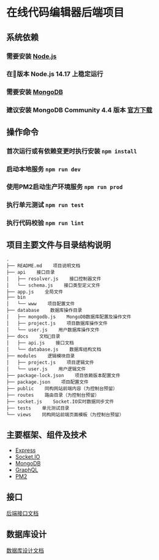 # 在线代码编辑器后端项目

## 系统依赖
### 需要安装 [Node.js](https://nodejs.org)
### 在版本 Node.js 14.17 上稳定运行
### 需要安装 [MongoDB](https://www.mongodb.com/)
### 建议安装 MongoDB Community 4.4 版本 [官方下载](https://www.mongodb.com/try/download/community)

## 操作命令
### 首次运行或有依赖变更时执行安装 `npm install`
### 启动本地服务 `npm run dev`
### 使用PM2启动生产环境服务 `npm run prod`
### 执行单元测试 `npm run test`
### 执行代码校验 `npm run lint`


## 项目主要文件与目录结构说明
```
.
├── README.md    项目说明文档
├── api    接口目录
│   ├── resolver.js    接口控制器文件
│   └── schema.js    接口类型定义文件
├── app.js    全局文件
├── bin
│   └── www    项目配置文件
├── database    数据库操作目录
│   ├── mongodb.js    MongoDB数据库配置及操作文件
│   ├── project.js    项目数据库操作文件
│   └── user.js    用户数据库操作文件
├── docs    文档目录
│   ├── api.js    接口文档
│   └── database.js    数据库结构文档
├── modules    逻辑模块目录
│   ├── project.js    项目逻辑文件
│   └── user.js    用户逻辑文件
├── package-lock.json    项目依赖版本配置文件
├── package.json    项目配置文件
├── public    同构网站前端内容（为控制台预留）
├── routes    路由目录（为控制台预留）
├── socket.js    Socket.IO实时数据同步文件
├── tests    单元测试目录
└── views    同构网站前端页面模板（为控制台预留）
```

## 主要框架、组件及技术
- [Express](http://expressjs.com/)
- [Socket.IO](https://socket.io/)
- [MongoDB](https://www.mongodb.com/)
- [GraphQL](https://graphql.org/)
- [PM2](https://pm2.keymetrics.io/)

## 接口
[后端接口文档](./docs/api.md)

## 数据库设计
[数据库设计文档](./docs/database.md)
